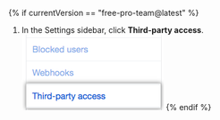 {% if currentVersion == "free-pro-team@latest" %}
  1. In the Settings sidebar, click **Third-party access**.
  ![{{ site.data.variables.product.prodname_oauth_app }} access tab in the left sidebar](/assets/images/help/settings/settings-sidebar-third-party-access.png)
{% endif %}
